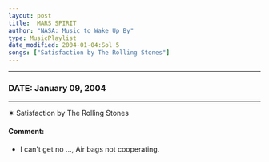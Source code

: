 ```yaml
---
layout: post
title:  MARS SPIRIT
author: "NASA: Music to Wake Up By"
type: MusicPlaylist
date_modified: 2004-01-04:Sol 5
songs: ["Satisfaction by The Rolling Stones"]
---
```


----
### DATE: January 09, 2004
----
✷ Satisfaction by The Rolling Stones

#### Comment:
* I can't get no ..., Air bags not cooperating.



<br/>
<center>
	<a target="_blank"
	   href="https://twitter.com/intent/tweet?hashtags=Space,NASA,Playlist,NASAWakeupCalls,SpaceProgram&text={{ page.author}}, '{{ page.songs.first }}' {{ page.title }}, {{ page.date | date: '%B %d, %Y' }}. {{ site.url }}{{ page.url }} @nasawakeupcalls">
	   <i class="fab fa-twitter" alt="Tweet this page" style="font-size: 1.3em;"></i>
	</a>
	&nbsp; 	<i class="fas fa-user-astronaut" style="font-size: 1.5em;"></i> &nbsp;
    <a type="amzn" search="'Satisfaction by The Rolling Stones'" category="popular music">
        <i class="fab fa-amazon" style="font-size: 1.3em;"></i>
    </a>
</center>
